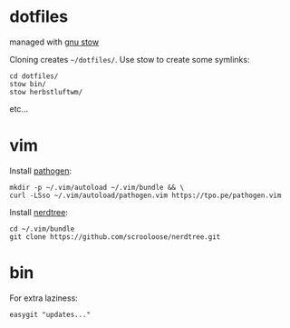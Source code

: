 # dotfiles
managed with [gnu stow](http://brandon.invergo.net/news/2012-05-26-using-gnu-stow-to-manage-your-dotfiles.html)

Cloning creates `~/dotfiles/`. Use stow to create some symlinks:

    cd dotfiles/
    stow bin/
    stow herbstluftwm/


etc...

# vim
Install [pathogen](https://github.com/tpope/vim-pathogen):

    mkdir -p ~/.vim/autoload ~/.vim/bundle && \
    curl -LSso ~/.vim/autoload/pathogen.vim https://tpo.pe/pathogen.vim

Install [nerdtree](https://github.com/scrooloose/nerdtree):

    cd ~/.vim/bundle
    git clone https://github.com/scrooloose/nerdtree.git

   
# bin
For extra laziness:

`easygit "updates..."`
